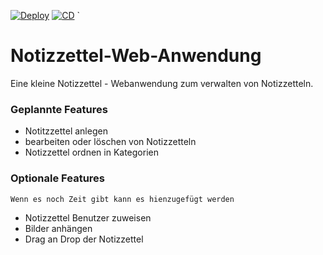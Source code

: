 [![Deploy](https://github.com/vasilios-k/notizzettel-web-anwendung/actions/workflows/gradle.yml/badge.svg)](https://github.com/vasilios-k/notizzettel-web-anwendung/actions/workflows/gradle.yml) [![CD](https://github.com/vasilios-k/notizzettel-web-anwendung/actions/workflows/main.yml/badge.svg)](https://github.com/vasilios-k/notizzettel-web-anwendung/actions/workflows/main.yml)
`
# Notizzettel-Web-Anwendung

Eine kleine Notizzettel - Webanwendung zum verwalten von Notizzetteln.

### Geplannte Features
* Notitzzettel anlegen
* bearbeiten oder löschen von Notizzetteln
* Notizzettel ordnen in Kategorien

### Optionale Features
    Wenn es noch Zeit gibt kann es hienzugefügt werden
* Notizzettel Benutzer zuweisen
* Bilder anhängen
* Drag an Drop der Notizzettel
